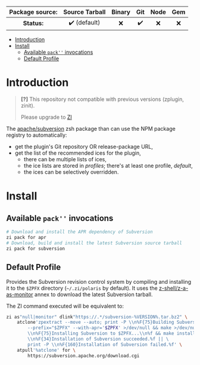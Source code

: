 <h3>

| **Package source:** |        Source Tarball        | Binary |        Git         | Node | Gem |
| :-----------------: | :--------------------------: | :----: | :----------------: | :--: | :-: |
|     **Status:**     | :heavy_check_mark: (default) |  :x:   | :heavy_check_mark: | :x:  | :x: |

</h3>

- [Introduction](#introduction)
- [Install](#install)
	- [Available `pack''` invocations](#available-pack-invocations)
	- [Default Profile](#default-profile)

# Introduction

> **[?]**
> This repository not compatible with previous versions (zplugin, zinit).
>
> Please upgrade to [ZI](https://github.com/z-shell-zi)

The [apache/subversion](https://github.com/apache/subversion) zsh package than can use the NPM package registry to automatically:

- get the plugin's Git repository OR release-package URL,
- get the list of the recommended ices for the plugin,
  - there can be multiple lists of ices,
  - the ice lists are stored in _profiles_; there's at least one profile, _default_,
  - the ices can be selectively overridden.

# Install

## Available `pack''` invocations

```zsh
# Download and install the APR dependency of Subversion
zi pack for apr
# Download, build and install the latest Subversion source tarball
zi pack for subversion
```

## Default Profile

Provides the Subversion revision control system by compiling and installing it
to the `$ZPFX` directory (`~/.zi/polaris` by default). It uses the
[z-shell/z-a-as-monitor](https://github.com/z-shell/z-a-as-monitor) annex to
download the latest Subversion tarball.

The ZI command executed will be equivalent to:

```zsh
zi as"null|monitor" dlink"https://.*/subversion-%VERSION%.tar.bz2" \
    atclone'zpextract --move --auto; print -P \\n%F{75}Building Subversion...\\n%f; ./configure \
        --prefix="$ZPFX" --with-apr='$ZPFX' >/dev/null && make >/dev/null && print -P \
        \\n%F{75}Installing Subversion to $ZPFX...\\n%f && make install >/dev/null && print -P \
        \\n%F{34}Installation of Subversion succeeded.%f || \
        print -P \\n%F{160}Installation of Subversion failed.%f' \
    atpull'%atclone' for \
        https://subversion.apache.org/download.cgi
```
